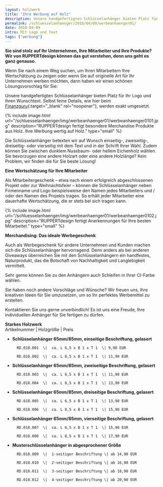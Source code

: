 ```yaml
---
layout: holzwerk
title: "Ihre Werbung auf Holz"
description: Unsere handgefertigten Schlüsselanhänger bieten Platz für Ihr Logo und Ihren Wunschtext.
permalink: /schluesselanhaenger/2018/04/09/werbeanhaenger01/
date: 2018-04-09
intro: Mit Logo und Text
tags: ["werbung"]
---
```


**Sie sind stolz auf Ihr Unternehmen, Ihre Mitarbeiter und Ihre Produkte?
Wir von RUPPERTdesign können das gut verstehen, denn uns geht es ganz genauso.**

Wenn Sie nach einem Weg suchen, um Ihren Mitarbeitern Ihre Wertschätzung zu zeigen oder wenn Sie auf originelle Art für Ihr Unternehmen werben möchten,
dann haben wir einen schönen Lösungsvorschlag für Sie:

Unsere handgefertigten Schlüsselanhänger bieten Platz für Ihr Logo und Ihren Wunschtext.
Selbst feine Details, wie hier beim [Finanzguru][1]{:target="\_blank" rel="noopener"}, werden exakt umgesetzt.

{% include image.html url="/schluesselanhaenger/img/werbeanhaenger01/werbeanhaenger0101.jpg" description="RUPPERTdesign fertigt besondere Merchandise Produkte aus Holz. Ihre Werbung wertig auf Holz." type="small" %}

Die Schlüsselanhänger betexten wir auf Wunsch einseitig-, zweiseitig-, dreiseitig- oder vierseitig mit dem Text und in der Schrift Ihrer Wahl.
Zudem können Sie zwischen dunklem Nussbaum- oder hellem Eichenholz wählen.
Sie bevorzugen eine andere Holzart oder eine andere Holzlänge? Kein Problem, wir finden die für Sie beste Lösung!

**Eine Wertschätzung für Ihre Mitarbeiter**

Als Mitarbeitergeschenk – etwa nach einem erfolgreich abgeschlossenen Projekt oder zur Weihnachtsfeier – können die Schlüsselanhänger neben Firmenname und Logo beispielsweise den Namen jedes Mitarbeiters und / oder den Namen des Projekts tragen.
So erhält jeder Mitarbeiter eine dauerhafte Wertschätzung, die er stets bei sich tragen kann.

{% include image.html url="/schluesselanhaenger/img/werbeanhaenger01/werbeanhaenger0102.jpg" description="RUPPERTdesign fertigt Anerkennungen für Ihre besten Mitarbeitet." type="small" %}

**Merchandising: Das ideale Werbegeschenk**

Auch als Werbegeschenk für andere Unternehmen und Kunden machen sich die Schlüsselanhänger hervorragend.
Denn anders als bei anderen Giveaways überreichen Sie mit den Schlüsselanhängern ein handfestes, Naturprodukt, das die Botschaft von Nachhaltigkeit und Langlebigkeit vermittelt.

Sehr gerne können Sie zu den Anhängern auch Schleifen in Ihrer CI-Farbe wählen.

Sie haben noch andere Vorschläge und Wünsche? Wir freuen uns,
Ihre kreativen Ideen für Sie umzusetzen, um so Ihr perfektes Werbemittel zu erstellen.

Kontaktieren Sie uns gerne unverbindlich! Es ist uns eine Freude, Ihre individuellen Anhänger für Sie fertigen zu dürfen.

**Starkes Holzwerk**  
Artikelnummer \| Holzgröße \| Preis

- **Schlüsselanhänger 65mm/85mm, einseitige Beschriftung, gelasert**

      	RD.018.001  \| 	ca. L 6,5 x B 1 x T 1  \| 9,90 EUR

      	RD.018.002  \| 	ca. L 8,5 x B 1 x T 1  \| 11,90 EUR

- **Schlüsselanhänger 65mm/85mm, zweiseitige Beschriftung, gelasert**

      	RD.018.003  \| 	ca. L 6,5 x B 1 x T 1  \| 11,90 EUR

      	RD.018.004  \| 	ca. L 8,5 x B 1 x T 1  \| 13,90 EUR

- **Schlüsselanhänger 65mm/85mm, dreiseitige Beschriftung, gelasert**

      	RD.018.005  \| 	ca. L 6,5 x B 1 x T 1  \| 13,90 EUR

      	RD.018.006  \| 	ca. L 8,5 x B 1 x T 1  \| 15,90 EUR

- **Schlüsselanhänger 65mm/85mm, vierseitige Beschriftung, gelasert**

      	RD.018.007  \| 	ca. L 6,5 x B 1 x T 1  \| 15,90 EUR

      	RD.018.008  \| 	ca. L 8,5 x B 1 x T 1  \| 17,90 EUR

- **Musterschlüsselanhänger in abgesprochener Größe**

      	RD.018.009  \| 	1-seitiger Beschriftung \| ab 14,90 EUR

      	RD.018.010  \| 	2-seitiger Beschriftung \| ab 16,90 EUR

      	RD.018.011  \| 	3-seitiger Beschriftung \| ab 18,90 EUR

      	RD.018.012  \| 	4-seitiger Beschriftung \| ab 20,90 EUR

[1]: https://finanzguru.de

